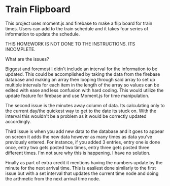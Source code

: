 # Train Flipboard

This project uses moment.js and firebase to make a flip board for train times. Users can add
to the train schedule and it takes four series of information to update the schedule. 

THIS HOMEWORK IS NOT DONE TO THE INSTRUCTIONS. ITS INCOMPLETE.

What are the issues?

Biggest and foremost I didn't include an interval for the information to be updated.
This could be accomplished by taking the data from the firebase database and making an array
then looping through said array to set up multiple intervals for each item in the length of 
the array so values can be edited with ease and less confusion with hard coding. This would
utilize the update feature for firebase and use Moment.js for time manipulation.

The second issue is the minutes away column of data. Its calculating only to the current 
day/the quickest way to get to the date its stuck on. With the interval this wouldn't be a 
problem as it would be correctly updated accordingly. 

Third issue is when you add new data to the database and it goes to appear on screen it adds 
the new data however as many times as data you've previously entered. For instance, if you 
added 3 entries, entry one is done once, entry two gets posted two times, entry three gets 
posted three different times. I'm not sure why this is happening. I have no solution.

Finally as part of extra credit it mentions having the numbers update by the minute for the 
next arrival time. This is easliest done similarly to the first issue but with a set interval 
that updates the current time node and doing the arthmetic from the next arrival time node. 